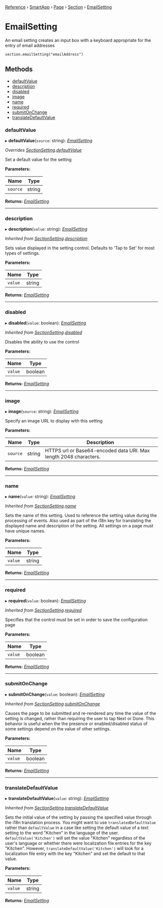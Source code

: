 [Reference](../index) › [SmartApp](_smart_app_d_.smartapp.md) › [Page](_pages_page_d_.page.md) › [Section](_pages_section_d_.section.md) ›  [EmailSetting](_pages_email_setting_d_.emailsetting.md)

# EmailSetting

An email setting creates an input box with a keyboard appropriate for the entry of email addresses
```
section.emailSetting("emailAddress")
```

## Methods

* [defaultValue](_pages_email_setting_d_.emailsetting.md#defaultvalue)
* [description](_pages_email_setting_d_.emailsetting.md#description)
* [disabled](_pages_email_setting_d_.emailsetting.md#disabled)
* [image](_pages_email_setting_d_.emailsetting.md#image)
* [name](_pages_email_setting_d_.emailsetting.md#name)
* [required](_pages_email_setting_d_.emailsetting.md#required)
* [submitOnChange](_pages_email_setting_d_.emailsetting.md#submitonchange)
* [translateDefaultValue](_pages_email_setting_d_.emailsetting.md#translatedefaultvalue)


###  defaultValue

▸ **defaultValue**(`source`: string): *[EmailSetting](_pages_email_setting_d_.emailsetting.md)*

*Overrides [SectionSetting](_pages_section_setting_d_.sectionsetting.md).[defaultValue](_pages_section_setting_d_.sectionsetting.md#defaultvalue)*

Set a default value for the setting

**Parameters:**

Name | Type |
------ | ------ |
`source` | string |

**Returns:** *[EmailSetting](_pages_email_setting_d_.emailsetting.md)*

___

###  description

▸ **description**(`value`: string): *[EmailSetting](_pages_email_setting_d_.emailsetting.md)*

*Inherited from [SectionSetting](_pages_section_setting_d_.sectionsetting.md).[description](_pages_section_setting_d_.sectionsetting.md#description)*

Sets value displayed in the setting control. Defaults to 'Tap to Set' for most types of settings.

**Parameters:**

Name | Type |
------ | ------ |
`value` | string |

**Returns:** *[EmailSetting](_pages_email_setting_d_.emailsetting.md)*

___

###  disabled

▸ **disabled**(`value`: boolean): *[EmailSetting](_pages_email_setting_d_.emailsetting.md)*

*Inherited from [SectionSetting](_pages_section_setting_d_.sectionsetting.md).[disabled](_pages_section_setting_d_.sectionsetting.md#disabled)*

Disables the ability to use the control

**Parameters:**

Name | Type |
------ | ------ |
`value` | boolean |

**Returns:** *[EmailSetting](_pages_email_setting_d_.emailsetting.md)*

___

###  image

▸ **image**(`source`: string): *[EmailSetting](_pages_email_setting_d_.emailsetting.md)*

Specify an image URL to display with this setting

**Parameters:**

Name | Type | Description |
------ | ------ | ------ |
`source` | string | HTTPS url or Base64-encoded data URI. Max length 2048 characters.  |

**Returns:** *[EmailSetting](_pages_email_setting_d_.emailsetting.md)*

___

###  name

▸ **name**(`value`: string): *[EmailSetting](_pages_email_setting_d_.emailsetting.md)*

*Inherited from [SectionSetting](_pages_section_setting_d_.sectionsetting.md).[name](_pages_section_setting_d_.sectionsetting.md#name)*

Sets the name of this setting. Used to reference the setting value during the processing of events. Also
used as part of the i18n key for translating the displayed name and description of the setting. All settings
on a page must have unique names.

**Parameters:**

Name | Type |
------ | ------ |
`value` | string |

**Returns:** *[EmailSetting](_pages_email_setting_d_.emailsetting.md)*

___

###  required

▸ **required**(`value`: boolean): *[EmailSetting](_pages_email_setting_d_.emailsetting.md)*

*Inherited from [SectionSetting](_pages_section_setting_d_.sectionsetting.md).[required](_pages_section_setting_d_.sectionsetting.md#required)*

Specifies that the control must be set in order to save the configuration page

**Parameters:**

Name | Type |
------ | ------ |
`value` | boolean |

**Returns:** *[EmailSetting](_pages_email_setting_d_.emailsetting.md)*

___

###  submitOnChange

▸ **submitOnChange**(`value`: boolean): *[EmailSetting](_pages_email_setting_d_.emailsetting.md)*

*Inherited from [SectionSetting](_pages_section_setting_d_.sectionsetting.md).[submitOnChange](_pages_section_setting_d_.sectionsetting.md#submitonchange)*

Causes the page to be submitted and re-rendered any time the value of the setting is changed, rather than
requiring the user to tap Next or Done. This behavior is useful when the the presence or enabled/disabled
status of some settings depend on the value of other settings.

**Parameters:**

Name | Type |
------ | ------ |
`value` | boolean |

**Returns:** *[EmailSetting](_pages_email_setting_d_.emailsetting.md)*

___

###  translateDefaultValue

▸ **translateDefaultValue**(`value`: string): *[EmailSetting](_pages_email_setting_d_.emailsetting.md)*

*Inherited from [SectionSetting](_pages_section_setting_d_.sectionsetting.md).[translateDefaultValue](_pages_section_setting_d_.sectionsetting.md#translatedefaultvalue)*

Sets the initial value of the setting by passing the specified value through the i18n translation process.
You might want to use `translatedDefaultValue` rather than `defaultValue` in a case like setting the
default value of a text setting to the word "Kitchen" in the language of the user. `defaultValue('Kitchen')`
will set the value "Kitchen" regardless of the user's language or whether there were localization file entries
for the key "Kitchen". However, `translateDefaultValue('Kitchen')` will look for a localization file entry
with the key "Kitchen" and set the default to that value.

**Parameters:**

Name | Type |
------ | ------ |
`value` | string |

**Returns:** *[EmailSetting](_pages_email_setting_d_.emailsetting.md)*

